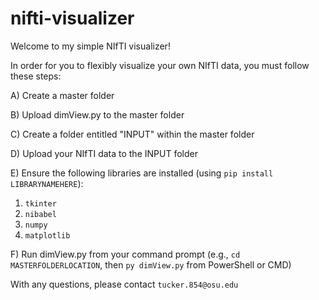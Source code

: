 # nifti-visualizer

Welcome to my simple NIfTI visualizer!

In order for you to flexibly visualize your own NIfTI data, you must follow these steps:

A) Create a master folder

B) Upload dimView.py to the master folder

C) Create a folder entitled "INPUT" within the master folder

D) Upload your NIfTI data to the INPUT folder

E) Ensure the following libraries are installed (using `pip install LIBRARYNAMEHERE`):
  1) `tkinter`
  2) `nibabel`
  3) `numpy`
  4) `matplotlib`

F) Run dimView.py from your command prompt (e.g., `cd MASTERFOLDERLOCATION`, then `py dimView.py` from PowerShell or CMD)

With any questions, please contact `tucker.854@osu.edu`
